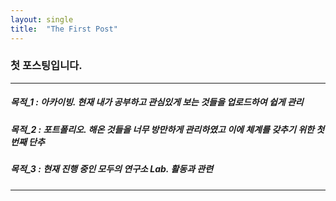 ```yaml
---
layout: single
title:  "The First Post"
---
```


### 첫 포스팅입니다.

---

##### 목적_1 : 아카이빙. 현재 내가 공부하고 관심있게 보는 것들을 업로드하여 쉽게 관리
##### 목적_2 : 포트폴리오. 해온 것들을 너무 방만하게 관리하였고 이에 체계를 갖추기 위한 첫 번째 단추
##### 목적_3 : 현재 진행 중인 모두의 연구소 Lab. 활동과 관련

---
